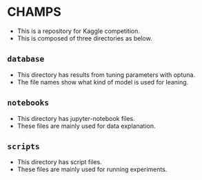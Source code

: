 # CHAMPS
- This is a repository for Kaggle competition.
- This is composed of three directories as below.

## `database`
- This directory has results from tuning parameters with optuna.
- The file names show what kind of model is used for leaning.

## `notebooks`
- This directory has jupyter-notebook files.
- These files are mainly used for data explanation.

## `scripts`
- This directory has script files.
- These files are mainly used for running experiments.